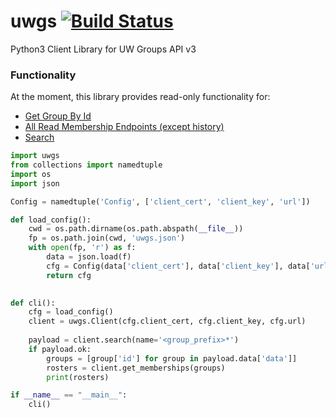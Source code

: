 # uwgs [![Build Status](https://travis-ci.com/uwrit/uwgs.svg?branch=master)](https://travis-ci.com/uwrit/uwgs)
Python3 Client Library for UW Groups API v3

### Functionality
At the moment, this library provides read-only functionality for:
- [Get Group By Id](https://iam-tools.u.washington.edu/apis/gws/#/Groups/getGroup)
- [All Read Membership Endpoints (except history)](https://iam-tools.u.washington.edu/apis/gws/#/Membership)
- [Search](https://iam-tools.u.washington.edu/apis/gws/#/Searches/get_search)

```python
import uwgs
from collections import namedtuple
import os
import json

Config = namedtuple('Config', ['client_cert', 'client_key', 'url'])

def load_config():
    cwd = os.path.dirname(os.path.abspath(__file__))
    fp = os.path.join(cwd, 'uwgs.json')
    with open(fp, 'r') as f:
        data = json.load(f)
        cfg = Config(data['client_cert'], data['client_key'], data['url'])
        return cfg
    

def cli():
    cfg = load_config()
    client = uwgs.Client(cfg.client_cert, cfg.client_key, cfg.url)
    
    payload = client.search(name='<group_prefix>*')
    if payload.ok:
        groups = [group['id'] for group in payload.data['data']]
        rosters = client.get_memberships(groups)
        print(rosters)

if __name__ == "__main__":
    cli()
```